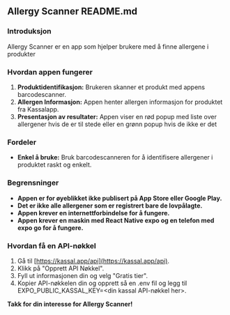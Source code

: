 ## Allergy Scanner README.md

### Introduksjon

Allergy Scanner er en app som hjelper brukere med å finne allergene i produkter

### Hvordan appen fungerer

1. **Produktidentifikasjon:** Brukeren skanner et produkt med appens barcodescanner.
2. **Allergen Informasjon:** Appen henter allergen informasjon for produktet fra Kassalapp.
4. **Presentasjon av resultater:** Appen viser en rød popup med liste over allergener hvis de er til stede eller en grønn popup hvis de ikke er det
   
### Fordeler

* **Enkel å bruke:** Bruk barcodescanneren for å identifisere allergener i produktet raskt og enkelt.

### Begrensninger

* **Appen er for øyeblikket ikke publisert på App Store eller Google Play.**
* **Det er ikke alle allergener som er registrert bare de lovpålagte.**
* **Appen krever en internettforbindelse for å fungere.**
* **Appen krever en maskin med React Native expo og en telefon med expo go for å fungere.**

### Hvordan få en API-nøkkel

1. Gå til [https://kassal.app/api](https://kassal.app/api).
2. Klikk på "Opprett API Nøkkel".
3. Fyll ut informasjonen din og velg "Gratis tier".
4. Kopier API-nøkkelen din og opprett så en .env fil og legg til EXPO_PUBLIC_KASSAL_KEY=<din kassal API-nøkkel her>.


**Takk for din interesse for Allergy Scanner!**
